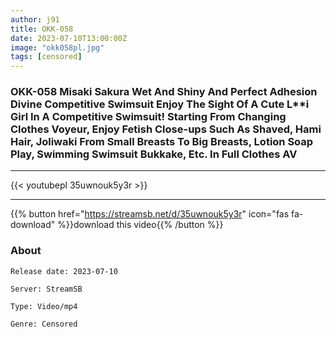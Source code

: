 ```yaml
---
author: j91
title: OKK-058
date: 2023-07-10T13:00:00Z
image: "okk058pl.jpg"
tags: [censored]
---
```


### OKK-058 Misaki Sakura Wet And Shiny And Perfect Adhesion Divine Competitive Swimsuit Enjoy The Sight Of A Cute L**i Girl In A Competitive Swimsuit! Starting From Changing Clothes Voyeur, Enjoy Fetish Close-ups Such As Shaved, Hami Hair, Joliwaki From Small Breasts To Big Breasts, Lotion Soap Play, Swimming Swimsuit Bukkake, Etc. In Full Clothes AV
___

{{< youtubepl 35uwnouk5y3r >}}
___

{{% button href="https://streamsb.net/d/35uwnouk5y3r" icon="fas fa-download" %}}download this video{{% /button %}}
### About

`Release date: 2023-07-10`

`Server: StreamSB`

`Type: Video/mp4`

`Genre:	Censored`